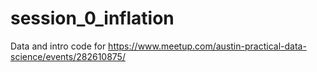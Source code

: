 # session_0_inflation

Data and intro code for https://www.meetup.com/austin-practical-data-science/events/282610875/
